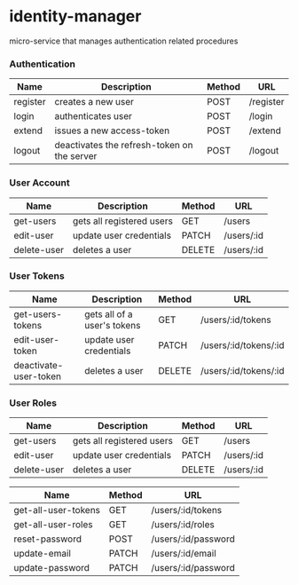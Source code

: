 # identity-manager
micro-service that manages authentication related procedures


### Authentication
Name | Description | Method | URL
--- | --- | --- | --- | 
register | creates a new user | POST | /register
login | authenticates user | POST | /login
extend | issues a new access-token | POST | /extend
logout | deactivates the refresh-token on the server | POST | /logout

### User Account
Name | Description | Method | URL
--- | --- | --- | --- |
get-users | gets all registered users | GET | /users
edit-user | update user credentials | PATCH | /users/:id
delete-user  | deletes a user | DELETE | /users/:id

### User Tokens
Name | Description | Method | URL
--- | --- | --- | --- |
get-users-tokens | gets all of a user's tokens | GET | /users/:id/tokens
edit-user-token | update user credentials | PATCH | /users/:id/tokens/:id
deactivate-user-token  | deletes a user | DELETE | /users/:id/tokens/:id

### User Roles
Name | Description | Method | URL
--- | --- | --- | --- |
get-users | gets all registered users | GET | /users
edit-user | update user credentials | PATCH | /users/:id
delete-user  | deletes a user | DELETE | /users/:id

Name | Method | URL
--- | --- | --- | 
get-all-user-tokens | GET | /users/:id/tokens
get-all-user-roles | GET | /users/:id/roles
reset-password | POST | /users/:id/password
update-email | PATCH | /users/:id/email
update-password | PATCH | /users/:id/password
